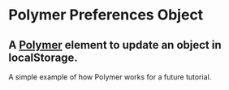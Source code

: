 # Polymer Preferences Object
A [Polymer](http://www.polymer-project.org) element to update an object in localStorage.
---

A simple example of how Polymer works for a future tutorial.
